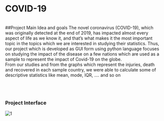 # COVID-19
<br>
##Project Main Idea and goals
The novel coronavirus (COVID-19), which was originally detected at the end of 2019, has impacted almost every aspect of life as we know it, and that’s what makes it the most important topic in the topics which we are interested in studying their statistics. Thus, our project which is developed as GUI form using python language focuses on studying the impact of the disease on a few nations which are used as a sample to represent the impact of Covid-19 on the globe.
<br>
From our studies and from the graphs which represent the injuries, death and recovered in each sample country, we were able to calculate some of descriptive statistics like mean, mode, IQR, .... and so on

<br><br>

### Project Interface
![1](https://user-images.githubusercontent.com/88390970/147803170-48c71016-a5e1-458c-ad28-1167e4f7d7e8.jpg)
